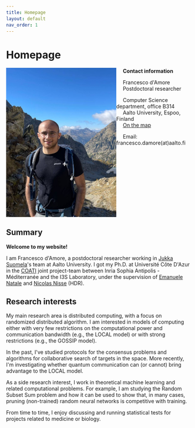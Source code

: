 ```yaml
---
title: Homepage
layout: default
nav_order: 1
---
```

# Homepage

<img align="left" src="./mercantour.jpg" alt="Parc national du Mercantour" style="width:300px;"/>

&emsp; **Contact information**

&emsp; Francesco d'Amore  
&emsp; Postdoctoral researcher

&emsp; Computer Science department, office B314   
&emsp; Aalto University, Espoo, Finland  
&emsp; [On the map](https://goo.gl/maps/w7Hzb2kq1hcMzrKh9)

&emsp; Email: francesco.damore(at)aalto.fi

<br clear="left"/>


## Summary

**Welcome to my website!**


I am Francesco d'Amore, a postdoctoral researcher working in [Jukka Suomela](https://jukkasuomela.fi/)'s team at Aalto University. I got my Ph.D. at Université Côte D'Azur in the [COATI](https://team.inria.fr/coati/) joint project-team between Inria Sophia Antipolis - Méditerranée and the I3S Laboratory, under the supervision of [Emanuele Natale](https://natema.github.io/ema-webpage/) and [Nicolas Nisse](http://www-sop.inria.fr/members/Nicolas.Nisse/) (HDR). 

## Research interests

My main research area is distributed computing, with a focus on randomized distributed algorithm. I am interested in models of computing either with very few restrictions on the computational power and communication bandwidth (e.g., the LOCAL model) or with strong restrictions (e.g., the GOSSIP model).

In the past, I've studied protocols for the consensus problems and algorithms for collaborative search of targets in the space. More recently, I'm investigating whether quantum communication can (or cannot) bring advantage to the LOCAL model.

As a side research interest, I work in theoretical machine learning and related computational problems. For example, I am studying the Random Subset Sum problem and how it can be used to show that, in many cases, pruning (non-trained) random neural networks is competitive with training.

From time to time, I enjoy discussing and running statistical tests for projects related to medicine or biology.